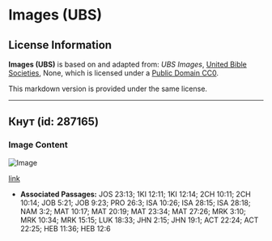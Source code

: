 # Images (UBS)

## License Information

**Images (UBS)** is based on and adapted from: _UBS Images_, [United Bible Societies](https://unitedbiblesocieties.org/), None, which is licensed under a [Public Domain CC0](https://creativecommons.org/public-domain/cc0/).

This markdown version is provided under the same license.



--------------------------------

## Кнут (id: 287165)

### Image Content

![Image](https://cdn.aquifer.bible/aquifer-content/resources/Media/WEB-0907_whip.jpg)

[link](https://cdn.aquifer.bible/aquifer-content/resources/Media/WEB-0907_whip.jpg)

* **Associated Passages:** JOS 23:13; 1KI 12:11; 1KI 12:14; 2CH 10:11; 2CH 10:14; JOB 5:21; JOB 9:23; PRO 26:3; ISA 10:26; ISA 28:15; ISA 28:18; NAM 3:2; MAT 10:17; MAT 20:19; MAT 23:34; MAT 27:26; MRK 3:10; MRK 10:34; MRK 15:15; LUK 18:33; JHN 2:15; JHN 19:1; ACT 22:24; ACT 22:25; HEB 11:36; HEB 12:6

